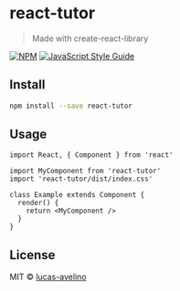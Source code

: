 # react-tutor

> Made with create-react-library

[![NPM](https://img.shields.io/npm/v/react-tutor.svg)](https://www.npmjs.com/package/react-tutor) [![JavaScript Style Guide](https://img.shields.io/badge/code_style-standard-brightgreen.svg)](https://standardjs.com)

## Install

```bash
npm install --save react-tutor
```

## Usage

```tsx
import React, { Component } from 'react'

import MyComponent from 'react-tutor'
import 'react-tutor/dist/index.css'

class Example extends Component {
  render() {
    return <MyComponent />
  }
}
```

## License

MIT © [lucas-avelino](https://github.com/lucas-avelino)

